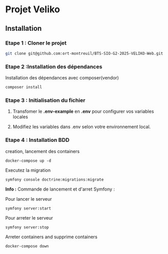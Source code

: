 # Projet Veliko

## Installation 

### Etape 1  : Cloner le projet
```bash
git clone git@github.com:ort-montreuil/BTS-SIO-G2-2025-VELIKO-Web.git
```
### Etape 2 :Installation des dépendances 


Installation des dépendances avec composer(vendor) 
```bash
composer install
```

### Etape 3 : Initialisation du fichier

1. Transfomer le **.env-example** en **.env** pour configurer vos variables locales

2. Modifiez les variables dans .env selon votre environnement local.

### Etape 4 : Installation BDD
creation, lancement des containers
```
docker-compose up -d
```
Executez la migration
```
symfony console doctrine:migrations:migrate
```

**Info :** Commande de lancement et d'arret Symfony :

Pour lancer le serveur
```
symfony server:start
```
Pour arreter le serveur
```
symfony server:stop
```
Arreter containers and supprime containers
```
docker-compose down
```
